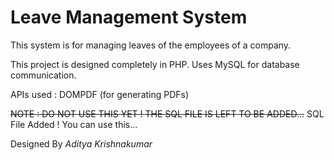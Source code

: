 # Leave Management System
This system is for managing leaves of the employees of a company.

This project is designed completely in PHP. Uses MySQL for database communication.

APIs used : DOMPDF (for generating PDFs)

<s>NOTE : DO NOT USE THIS YET ! THE SQL FILE IS LEFT TO BE ADDED...</s> SQL File Added ! You can use this...

Designed By _Aditya Krishnakumar_